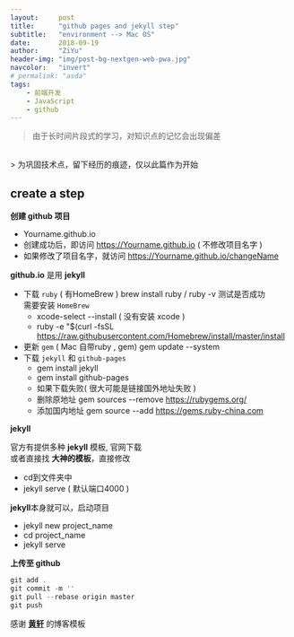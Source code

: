 ```yaml
---
layout:     post
title:      "github pages and jekyll step"
subtitle:   "environment --> Mac OS"
date:       2018-09-19
author:     "ZiYu"
header-img: "img/post-bg-nextgen-web-pwa.jpg"
navcolor:   "invert"
# permalink: "asda"
tags:
    - 前端开发
    - JavaScript
    - github
---
```


> 由于长时间片段式的学习，对知识点的记忆会出现偏差
<br />
> 为巩固技术点，留下经历的痕迹，仅以此篇作为开始

## create a step

**创建 github 项目**

- Yourname.github.io 
- 创建成功后，即访问 https://Yourname.github.io ( 不修改项目名字 )
- 如果修改了项目名字，就访问 https://Yourname.github.io/changeName

**github.io** 是用 **jekyll** 

- 下载 `ruby` ( 有HomeBrew ) brew install ruby  /  ruby -v 测试是否成功
    <br /> 需要安装 `HomeBrew`<br />
    - xcode-select --install ( 没有安装 xcode )
    - ruby -e "$(curl -fsSL https://raw.githubusercontent.com/Homebrew/install/master/install
- 更新 `gem`  ( Mac 自带ruby , gem) gem update --system
- 下载 `jekyll` 和 `github-pages` 
    - gem install jekyll
    - gem install github-pages
    - 如果下载失败( 很大可能是链接国外地址失败 )
    - 删除原地址 gem sources --remove https://rubygems.org/ 
    - 添加国内地址 gem source --add https://gems.ruby-china.com

**jekyll**

官方有提供多种 **jekyll** 模板, 官网下载<br />
或者直接找 **大神的模板**，直接修改
- cd到文件夹中
- jekyll serve ( 默认端口4000 )

**jekyll**本身就可以，启动项目
- jekyll new project_name
- cd project_name
- jekyll serve

**上传至 github**
```javascript
git add . 
git commit -m ''
git pull --rebase origin master
git push
```

感谢 [**黄轩**][1] 的博客模板


[1]: https://huangxuan.me/ "Hux"